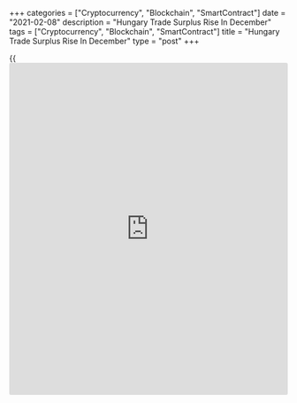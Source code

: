 +++
categories = ["Cryptocurrency", "Blockchain", "SmartContract"]
date = "2021-02-08"
description = "Hungary Trade Surplus Rise In December"
tags = ["Cryptocurrency", "Blockchain", "SmartContract"]
title = "Hungary Trade Surplus Rise In December"
type = "post"
+++

{{<iframe id="large-banner" src="https://www.bounty.group/#slide=16.0" width="100%" height="600" scrolling="no" style="border: 0px solid rgb(216, 221, 230); border-radius: 3px;">}}

Hungary's trade surplus increased in December, amid a rise in both
exports and imports, data from the Hungarian Central Statistical Office
showed on Monday.

The trade surplus increased to EUR 310 million in December from EUR 836
million in the same month last year. Economists had expected a surplus
of EUR 520 million.

In November, the trade surplus was EUR 836 million.

Exports grew 11.8 percent year-on-year in December, following a 7.9
percent increase in November.

Imports increased 9.2 percent annually in December, following a 2.6
percent rise in the preceding month.

On a month-on-month basis, exports decreased 18.0 percent and imports
declined 14.0 percent.

For comments and feedback [contact](https://www.playgroundfx.com/contact/): editorial@rtt[news](https://www.letsplayfx.com/blog/forex-news-website/).com

[Economic News][1]

 **What parts of the world are seeing the best (and worst) economic
performances lately? Click[here][2] to check out our [Econ Scorecard][2]
and find out! See up-to-the-moment [ranking](https://www.playgroundfx.com/blog/crypto-exchange-ranking/)s for the best and worst
performers in [GDP][3], [unemployment rate][4], [inflation][5] and much
more.**

   1. www.rtt[news](https://www.letsplayfx.com/blog/forex-news-website/).com/Content/EconomicNews.aspx
   2. www.rtt[news](https://www.letsplayfx.com/blog/forex-news-website/).com/economic-scorecard/world-rank/retail-sales/highest-performance.aspx
   3. www.rtt[news](https://www.letsplayfx.com/blog/forex-news-website/).com/economic-scorecard/world-rank/GDP/highest-performance.aspx
   4. www.rtt[news](https://www.letsplayfx.com/blog/forex-news-website/).com/economic-scorecard/world-rank/unemployment-rate/lowest-performance.aspx
   5. www.rtt[news](https://www.letsplayfx.com/blog/forex-news-website/).com/economic-scorecard/world-rank/CPI/highest-performance.aspx